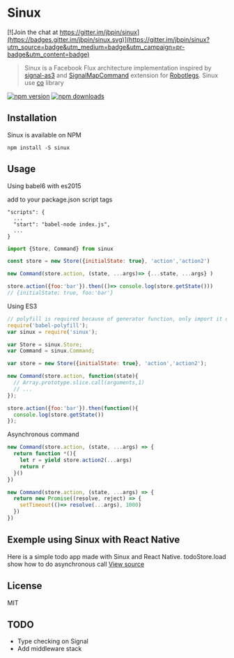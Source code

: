 # Sinux

[![Join the chat at https://gitter.im/jbpin/sinux](https://badges.gitter.im/jbpin/sinux.svg)](https://gitter.im/jbpin/sinux?utm_source=badge&utm_medium=badge&utm_campaign=pr-badge&utm_content=badge)
> Sinux is a Facebook Flux architecture implementation inspired by [signal-as3](https://github.com/robertpenner/as3-signals) and [SignalMapCommand](https://github.com/joelhooks/signals-extensions-CommandSignal) extension for [Robotlegs](http://www.robotlegs.org/).
Sinux use [co](https://github.com/tj/co) library

[![npm version](https://img.shields.io/npm/v/sinux.svg?style=flat-square)](https://www.npmjs.com/package/sinux)
[![npm downloads](https://img.shields.io/npm/dm/sinux.svg?style=flat-square)](https://www.npmjs.com/package/sinux)

## Installation

Sinux is available on NPM

```
npm install -S sinux
```

## Usage

Using babel6 with es2015

add to your package.json script tags

```
"scripts": {
  ...
  "start": "babel-node index.js",
  ...
}
```

```javascript
import {Store, Command} from sinux

const store = new Store({initialState: true}, 'action','action2')

new Command(store.action, (state, ...args)=> {...state, ...args} )

store.action({foo:'bar'}).then(()=> console.log(store.getState())) 
// {initialState: true, foo:'bar'}
```

Using ES3

```javascript
// polyfill is required because of generator function, only import it once in your main script
require('babel-polyfill');
var sinux = require('sinux');

var Store = sinux.Store;
var Command = sinux.Command;

var store = new Store({initialState: true}, 'action','action2');

new Command(store.action, function(state){ 
  // Array.prototype.slice.call(arguments,1)
  // ...
});

store.action({foo:'bar'}).then(function(){ 
  console.log(store.getState())
});


```

Asynchronous command

```javascript
new Command(store.action, (state, ...args) => {
  return function *(){
    let r = yield store.action2(...args)
    return r
  }()
})

new Command(store.action, (state, ...args) => {
  return new Promise((resolve, reject) => {
    setTimeout(()=> resolve(...args), 1000)
  })
})
```

## Exemple using Sinux with React Native

Here is a simple todo app made with Sinux and React Native. 
todoStore.load show how to do asynchronous call
[View source](https://gist.github.com/jbpin/ef823ce565baad0ac913)

## License
MIT

## TODO

- Type checking on Signal
- Add middleware stack
